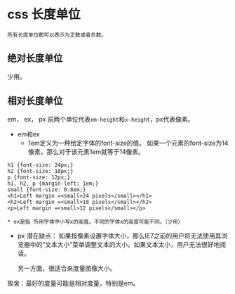 # css 长度单位
	所有长度单位都可以表示为正数或者负数。

## 绝对长度单位

少用。

## 相对长度单位

em， ex， px
前两个单位代表`em-height`和`x-height`，px代表像素。

* em和ex
	* 1em定义为一种给定字体的font-size的值。 如果一个元素的font-size为14像素，那么对于该元素1em就等于14像素。

```
h1 {font-size: 24px;}
h2 {font-size: 18px;}
p {font-size: 12px;}
h1, h2, p {margin-left: 1em;}
small {font-size: 0.8em;}
<h1>Left margin =<small>24 pixels</small></h1>
<h2>Left margin =<small>18 pixels</small></h2>
<p>Left margin =<small>12 pixels</small></p>
```
	* ex是指 所用字体中小写x的高度。不同的字体x的高度可能不同。（少用）

* px 
	潜在缺点： 如果按像素设置字体大小，那么IE7之前的用户将无法使用其浏览器中的“文本大小”菜单调整文本的大小。如果文本太小，用户无法很好地阅读。

	另一方面，很适合来度量图像大小。

取舍：最好的度量可能是相对度量，特别是em。





